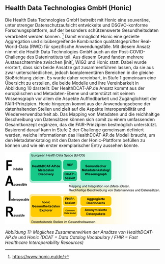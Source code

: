 ## Health Data Technologies GmbH (Honic) 
Die Health Data Technologies GmbH betreibt mit Honic eine souveräne, unter strenger Datenschutzaufsicht entwickelte und DSGVO-konforme Forschungsplattform, auf der besonders schützenswerte Gesundheitsdaten verarbeitet werden können. [^76] Damit ermöglicht Honic eine gezielte Aggregation und siloübergreifende Kombination qualitätsgeprüfter Real-World-Data (RWD) für spezifische Anwendungsfälle. Mit diesem Ansatz nimmt die Health Data Technologies GmbH auch an der Post-COVID-Challenge des Dateninstituts teil.
Aus diesem Grund fanden mehrere Austauschtermine zwischen ]init[, WIG2 und Honic statt. Dabei wurde erörtert, dass sich beide Ansätze gut zusammenführen lassen, da sie aus zwar unterschiedlichen, jedoch komplementären Bereichen in die gleiche Stoßrichtung zielen. Es wurde daher vereinbart, in Stufe 1 gemeinsam eine Übersicht zu erstellen, die beide Modelle und ihre Vereinbarkeit in Abbildung 10 darstellt: Der HealthDCAT-AP.de Ansatz kommt aus der europäischen und Metadaten-Ebene und unterstützt mit seinem Wissensgraph vor allem die Aspekte Auffindbarkeit und Zugänglichkeit der FAIR-Prinzipien. Honic hingegen kommt aus der Anwendungsebene der datenhaltenden Stellen und zielt auf die Aspekte Interoperabilität und Wiederverwendbarkeit ab. Das Mapping von Metadaten und die reichhaltige Beschreibung von Datensätzen können sich somit zu einem umfassenden Gesamtkonzept ergänzen, das die FAIR-Prinzipien bestmöglich unterstützt.
Basierend darauf kann in Stufe 2 der Challenge gemeinsam definiert werden, welche Informationen das HealthDCAT-AP.de Modell braucht, um den Metadatenkatalog mit den Daten der Honic-Plattform befüllen zu können und wie ein erster exemplarischer Entry aussehen könnte.

![Honic FHIR](https://github.com/HealthDCAT-AP-de/healthdcat-ap.de/blob/main/images/11_Honic_FHIR.png?raw=true) 

*Abbildung 11: Mögliches Zusammenwirken der Ansätze von HealthDCAT-AP.de und Honic (DCAT = Data Catalog Vocabulary / FHIR = Fast Healthcare Interoperability Resources)*

[^76]:https://www.honic.eu/de/
